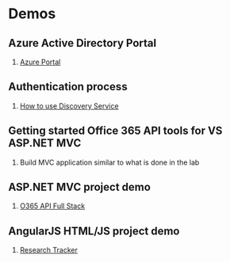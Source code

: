 # Demos
## Azure Active Directory Portal
1. [Azure Portal](htts://manage.windowsazure.com)
## Authentication process
1. [How to use Discovery Service](http://code.msdn.microsoft.com/Office-365-APIs-How-to-use-609102ea)
## Getting started Office 365 API tools for VS ASP.NET MVC
1. Build MVC application similar to what is done in the lab
## ASP.NET MVC project demo
1. [O365 API Full Stack](https://github.com/OfficeDev/SharePoint-Power-Hour-Code-Samples/tree/master/O365ApiFullStack)
## AngularJS HTML/JS project demo
1. [Research Tracker](https://github.com/andrewconnell/msftspcamri)
